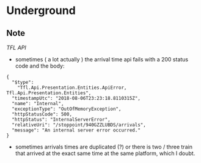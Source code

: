 # Underground

## Note

_TFL API_

* sometimes ( a lot actually ) the arrival time api fails with a 200 status code and the body:

```
{
  "$type":
    "Tfl.Api.Presentation.Entities.ApiError, Tfl.Api.Presentation.Entities",
  "timestampUtc": "2018-08-06T23:23:18.8110315Z",
  "name": "Internal",
  "exceptionType": "OutOfMemoryException",
  "httpStatusCode": 500,
  "httpStatus": "InternalServerError",
  "relativeUri": "/stoppoint/940GZZLUBDS/arrivals",
  "message": "An internal server error occurred."
}
```

* sometimes arrivals times are duplicated (?) or there is two / three train that arrived at the exact same time at the same platform, which I doubt.
